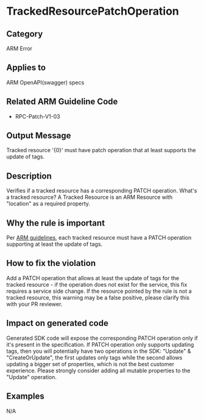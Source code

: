 # TrackedResourcePatchOperation

## Category

ARM Error

## Applies to

ARM OpenAPI(swagger) specs

## Related ARM Guideline Code

- RPC-Patch-V1-03

## Output Message

Tracked resource '{0}' must have patch operation that at least supports the update of tags.

## Description

Verifies if a tracked resource has a corresponding PATCH operation.
What's a tracked resource? A Tracked Resource is an ARM Resource with "location" as a required property.

## Why the rule is important

Per [ARM guidelines](https://github.com/Azure/azure-resource-manager-rpc/blob/master/v1.0/resource-api-reference.md), each tracked resource must have a PATCH operation supporting at least the update of tags.

## How to fix the violation

Add a PATCH operation that allows at least the update of tags for the tracked resource - if the operation does not exist for the service, this fix requires a service side change.
If the resource pointed by the rule is not a tracked resource, this warning may be a false positive, please clarify this with your PR reviewer.

## Impact on generated code

Generated SDK code will expose the corresponding PATCH operation only if it's present in the specification. If PATCH operation only supports updating tags, then you will potentially have two operations in the SDK: "Update" & "CreateOrUpdate", the first updates only tags while the second allows updating a bigger set of properties, which is not the best customer experience. Please strongly consider adding all mutable properties to the "Update" operation.

## Examples

N/A
